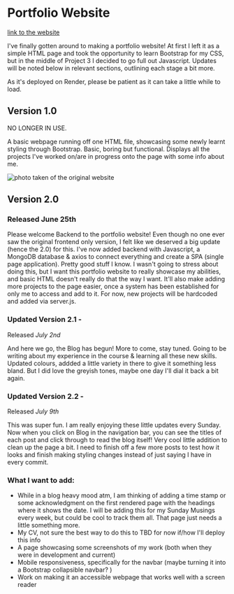 # Portfolio Website

[link to the website](https://portfolio-bl5z.onrender.com)

I've finally gotten around to making a portfolio website! At first I left it as a simple HTML page and took the opportunity to learn Bootstrap for my CSS, but in the middle of Project 3 I decided to go full out Javascript. Updates will be noted below in relevant sections, outlining each stage a bit more.

As it's deployed on Render, please be patient as it can take a little while to load.

## Version 1.0

NO LONGER IN USE.

A basic webpage running off one HTML file, showcasing some newly learnt styling through Bootstrap. Basic, boring but functional. Displays all the projects I've worked on/are in progress onto the page with some info about me.

![photo taken of the original website](https://i.ibb.co/6DZzRRH/IMG-0826.jpg)

## Version 2.0

### Released June 25th

Please welcome Backend to the portfolio website! Even though no one ever saw the original frontend only version, I felt like we deserved a big update (hence the 2.0) for this. I've now added backend with Javascript, a MongoDB database & axios to connect everything and create a SPA (single page application). Pretty good stuff I know. I wasn't going to stress about doing this, but I want this portfolio website to really showcase my abilities, and basic HTML doesn't really do that the way I want. It'll also make adding more projects to the page easier, once a system has been established for only me to access and add to it. For now, new projects will be hardcoded and added via server.js.

### Updated Version 2.1 -

Released _July 2nd_

And here we go, the Blog has begun! More to come, stay tuned. Going to be writing about my experience in the course & learning all these new skills. Updated colours, addded a little variety in there to give it something less bland. But I did love the greyish tones, maybe one day I'll dial it back a bit again.

### Updated Version 2.2 -

Released _July 9th_

This was super fun. I am really enjoying these little updates every Sunday. Now when you click on Blog in the navigation bar, you can see the titles of each post and click through to read the blog itself! Very cool little addition to clean up the page a bit. I need to finish off a few more posts to test how it looks and finish making styling changes instead of just saying I have in every commit.

### What I want to add:

- While in a blog heavy mood atm, I am thinking of adding a time stamp or some acknowledgment on the first rendered page with the headings where it shows the date. I will be adding this for my Sunday Musings every week, but could be cool to track them all. That page just needs a little something more.
- My CV, not sure the best way to do this to TBD for now if/how I'll deploy this info
- A page showcasing some screenshots of my work (both when they were in development and current)
- Mobile responsiveness, specifically for the navbar (maybe turning it into a Bootstrap collapsible navbar? )
- Work on making it an accessible webpage that works well with a screen reader

